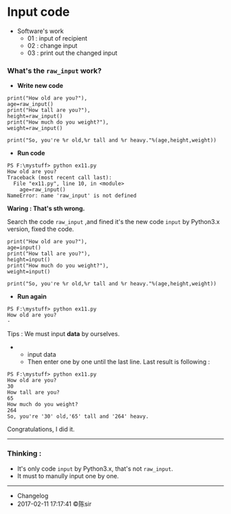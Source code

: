 # Input code

- Software's work
    - 01 : input of recipient
    - 02 : change input
    - 03 : print out the changed input


###  What's the `raw_input` work?

- **Write new code**

```
print("How old are you?"),
age=raw_input()
print("How tall are you?"),
height=raw_input()
print("How much do you weight?"),
weight=raw_input()

print("So, you're %r old,%r tall and %r heavy."%(age,height,weight))
```
- **Run code**

```
PS F:\mystuff> python ex11.py
How old are you?
Traceback (most recent call last):
  File "ex11.py", line 10, in <module>
    age=raw_input()
NameError: name 'raw_input' is not defined
```

**Waring : That's sth wrong.**

Search the code `raw_input` ,and fined it's the new code `input` by Python3.x version, fixed the code.

```
print("How old are you?"),
age=input()
print("How tall are you?"),
height=input()
print("How much do you weight?"),
weight=input()

print("So, you're %r old,%r tall and %r heavy."%(age,height,weight))

```
- **Run again**
```
PS F:\mystuff> python ex11.py
How old are you?
- 
```
 Tips : We must input **data** by ourselves.

- 
    - input data 
    - Then enter one by one until the last line.
Last result is following :
```
PS F:\mystuff> python ex11.py
How old are you?
30
How tall are you?
65
How much do you weight?
264
So, you're '30' old,'65' tall and '264' heavy.
```
Congratulations, I did it.
***
### **Thinking :**
- It's only code `input` by Python3.x, that's not `raw_input`.
- It must to manully input one by one.
***
- Changelog
- 2017-02-11 17:17:41 ©陈sir
